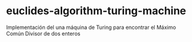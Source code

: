 # euclides-algorithm-turing-machine
Implementación del una máquina de Turing para encontrar el Máximo Común Divisor de dos enteros
